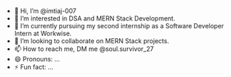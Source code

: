 - 👋 Hi, I’m @imtiaj-007
- 👀 I’m interested in DSA and MERN Stack Development.
- 🌱 I’m currently pursuing my second internship as a Software Developer Intern at Workwise.
- 💞️ I’m looking to collaborate on MERN Stack projects.
- 📫 How to reach me, DM me @soul.survivor_27
- 😄 Pronouns: ...
- ⚡ Fun fact: ...

<!---
imtiaj-007/imtiaj-007 is a ✨ special ✨ repository because its `README.md` (this file) appears on your GitHub profile.
You can click the Preview link to take a look at your changes.
--->
